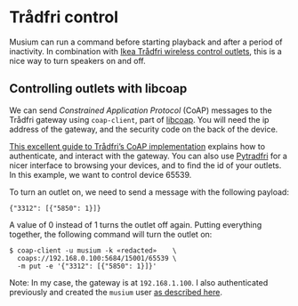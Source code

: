 # Trådfri control

Musium can run a command before starting playback and after a period of
inactivity. In combination with [Ikea Trådfri wireless control outlets][outlets],
this is a nice way to turn speakers on and off.

[outlets]: https://www.ikea.com/nl/en/p/tradfri-wireless-control-outlet-90356166/

## Controlling outlets with libcoap

We can send _Constrained Application Protocol_ (CoAP) messages to the Trådfri
gateway using `coap-client`, part of [libcoap](https://www.libcoap.net/). You
will need the <abbr>ip</abbr> address of the gateway, and the security code on
the back of the device.

[This excellent guide to Trådfri’s CoAP implementation][coap-docs] explains how
to authenticate, and interact with the gateway. You can also use
[Pytradfri][pytradfri] for a nicer interface to browsing your devices, and to
find the id of your outlets. In this example, we want to control device 65539.

To turn an outlet on, we need to send a message with the following payload:

    {"3312": [{"5850": 1}]}

A value of 0 instead of 1 turns the outlet off again. Putting everything
together, the following command will turn the outlet on:

    $ coap-client -u musium -k «redacted»    \
      coaps://192.168.0.100:5684/15001/65539 \
      -m put -e '{"3312": [{"5850": 1}]}'

Note: In my case, the gateway is at `192.168.1.100`. I also authenticated
previously and created the `musium` user [as described here][gate-auth].

[coap-docs]: https://github.com/glenndehaan/ikea-tradfri-coap-docs
[pytradfri]: https://github.com/home-assistant-libs/pytradfri
[gate-auth]: https://github.com/glenndehaan/ikea-tradfri-coap-docs/blob/68976e6641e4533f9ad51ec724942a0b6c143bce/README.md#authenticate
